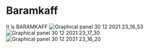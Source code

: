 # Baramkaff
It is BARAMKAFF
![Graphical panel 30 12 2021 23_16_53](https://user-images.githubusercontent.com/85260208/148701320-0b6c2427-78b3-4a56-9026-567699fae3b2.png)
![Graphical panel 30 12 2021 23_17_30](https://user-images.githubusercontent.com/85260208/148701323-fc6d7126-b9a4-4bcd-8508-ecbb246d2990.png)
![Graphical panel 30 12 2021 23_16_20](https://user-images.githubusercontent.com/85260208/148701324-12596103-f2a4-4ba1-bc6e-fdfdac962ac7.png)
